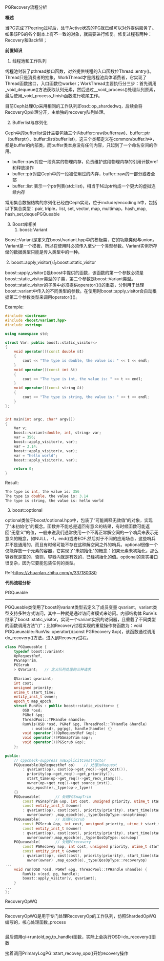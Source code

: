 PGRecovery流程分析

**概述**

当PG完成了Peering过程后，处于Active状态的PG就已经可以对外提供服务了。如果该PG的各个副本上有不一致的对象，就需要进行修复。修复过程有两种：Recovery和Backfill；

**前置知识**

1. 线程池和工作队列

线程池封装了pthread接口函数，对外提供线程的入口函数位Thread::entry()。Thread只是消费者的抽象，WorkThread才是线程池具体消费者，它实现了Thread函数接口，入口函数位worker；WorkThread主要执行分三步：首先调用_void_dequeue()方法获取队列元素，然后通过__void_process()处理队列原素，最后使用_void_process_finish函数进行收尾工作。

目前Ceph处理Op采用相同的工作队列即osd::op_shardedwq，后续会将RecoveryOp处理分开，由单独的recovery队列处理。

2. Bufferlist与序列化

Ceph中的bufferlist设计主要包括三个内buffer::raw(bufferraw)、buffer::ptr（bufferptr）、buffer::list(bufferlist)，这三个类都定义在common/buffer.h中，都是buffer的内部类，而buffer类本身没有任何内容，只起到了一个命名空间的作用。

+ buffer::raw对应一段真实的物理内存，负责维护这段物理内存的引用计数nref和释放操作
+ buffer::ptr对应Ceph中的一段被使用过的内存，buffer::raw的一部分或者全部
+ buffer::list 表示一个ptr列表(std::list)，相当于N过ptr构成一个更大的虚拟连续内存

常用集合数据结构的序列化已经由Ceph实现，位于include/encoding.h中，包括以下集合类型：pair, triple，list, set, vector, map, multimap，hash_map, hash_set,dequePGQueable

3. Boost库相关
   1. boost::Variant 

Boost::Variant是定义在boost/variant.hpp中的模板类，它的功能类似与union。Variant是一个模板，所以在使用时必须传入至少一个类型参数。Variant实例所存储的数据类型只能是传入类型中的一种。

​         2.  boost::apply_visitor()与boost::static_visitor

boost::apply_visitor()是boost中提供的函数，该函数的第一个参数必须是boost::static_visitor类型的子类，第二个参数是boost::Variant类型。boost::static_visitor的子类中必须提供operator()()的重载，分别用于处理boost::variant中传入的不同类型的参数。在使用时boost::apply_visitor会自动根据第二个参数类型来调用operator()()。

Example:

```c++
#include <iostream>
#include <boost/variant.hpp>
#include <string>

using namespace std;

struct Var: public boost::static_visitor<>
{
    void operator()(const double &t) 
    {
        cout << "The type is double, the value is: " << t << endl;
    }
    void operator()(const int &t) 
    {
        cout << "The type is int, the value is: " << t << endl;
    }
    void operator()(const string &t)
    {
        cout << "The type is string, the value is: " << t << endl;
    }
};


int main(int argc, char* argv[])
{
    Var v;
    boost::variant<double, int, string> var;
    var = 356;
    boost::apply_visitor(v, var);
    var = 3.14;
    boost::apply_visitor(v, var);
    var = "hello world";
    boost::apply_visitor(v, var);

    return 0;
}
```

Result:

```c++
The type is int, the value is: 356
The type is double, the value is: 3.14
The type is string, the value is: hello world
```

3. boost::optional

optional类位于boost/optional.hpp中，包装了“可能阐释无效值”的对象，实现了“未初始化”的概念。函数并不能总是返回有意义的结果，有时候函数可能返回“无意义”的值，一般来说我们通常使用一个不再正常解空间的一个哨兵来表示无意义的概念，如NULL，-1，end()或者EOF.然后对于不同的应用场合，这些哨兵并不是通用的，而且有时候可能不存在这种解空间之外的哨兵。optional很像一个仅能存放一个元素的容器，它实现了"未初始化"的概念：如果元素未初始化，那么容器就是空的，否则，容器内就是有效的，已经初始化的值。optional的真实接口很复杂，因为它要能包装任何的类型。

Ref:https://zhuanlan.zhihu.com/p/337180080

**代码流程分析**

PGQueable

***

PGQueable类使用了boost的variant类型去定义了成员变量 qvariant，variant类型支持多种方式访问，其中一种就是通过访问者模式来访问。内部结构体 RunVis继承了boost::static_visitor，实现一个variant实例的访问器，且重载了不同类型的函数调用方法"()"；比如Recovery过程实现的重载操作符函数为：void PGQueueable::RunVis::operator()(const PGRecovery &op)，该函数通过调用do_recovery()方法，进入到Recovery过程。

```c++
class PGQueueable {
    typedef boost::variant<
    OpRequestRef,
    PGSnapTrim,
    PGScrub
    > QVariant;   // 定义队列处理的三种请求
    
    QVariant qvariant;
    int cost;
    unsigned priority;
    utime_t start_time;
    entity_inst_t owner;
    epoch_t map_epoch;
    struct RunVis : public boost::static_visitor<> {
        OSD *osd;
        PGRef &pg;
        ThreadPool::TPHandle &handle;
        RunVis(OSD *osd, PGRef &pg, ThreadPool::TPHandle &handle)
            : osd(osd), pg(pg), handle(handle) {}
        void operator()(OpRequestRef &op);
        void operator()(PGSnapTrim &op);
        void operator()(PGScrub &op);
    };
    
public:
    // cppcheck-suppress noExplicitConstructor
    PGQueueable(OpRequestRef op)    // 处理OpRequest
        : qvariant(op), cost(op->get_req()->get_cost()),
          priority(op->get_req()->get_priority()),
          start_time(op->get_req()->get_recv_stamp()),
          owner(op->get_req()->get_source_inst(),
          map_epoch(e),_type(op->_type))
    {}
    PGQueueable(       // 处理PGSnapTrim
        const PGSnapTrim &op, int cost, unsigned priority, utime_t start_time,
        const entity_inst_t &owner)
        : qvariant(op), cost(cost), priority(priority), start_time(start_time),
          owner(owner) ,map_epoch(e),_type(QosOpType::snaptrimop)
    PGQueueable(       // 处理PGScrub
        const PGScrub &op, int cost, unsigned priority, utime_t start_time,
        const entity_inst_t &owner)
        : qvariant(op), cost(cost), priority(priority), start_time(start_time),
          owner(owner),map_epoch(e),_type(QosOpType::scrubop)
    PGQueueable(       // 处理PGrecovery
        const PGRecovey &op, int cost, unsigned priority, utime_t start_time,
        const entity_inst_t &owner)
        : qvariant(op), cost(cost), priority(priority), start_time(start_time),
          owner(owner) ,map_epoch(e),_type(QosOpType::recoveryop)
...
    void run(OSD *osd, PGRef &pg, ThreadPool::TPHandle &handle) {
        RunVis v(osd, pg, handle);
        boost::apply_visitor(v, qvariant);
    }
...
};
```

RecoveryOpWQ

***

RecoveryOpWQ是用于专门处理RecoveryOp的工作队列，仿照ShardedOpWQ编写的，核心处理函数_process

```c++

```

最后调用qi->run(old,pg,tp_handle)函数，实际上会执行OSD::do_recovery()函数



接着调用PrimaryLogPG::start_recovey_ops()开始recovery操作

```c++

```







